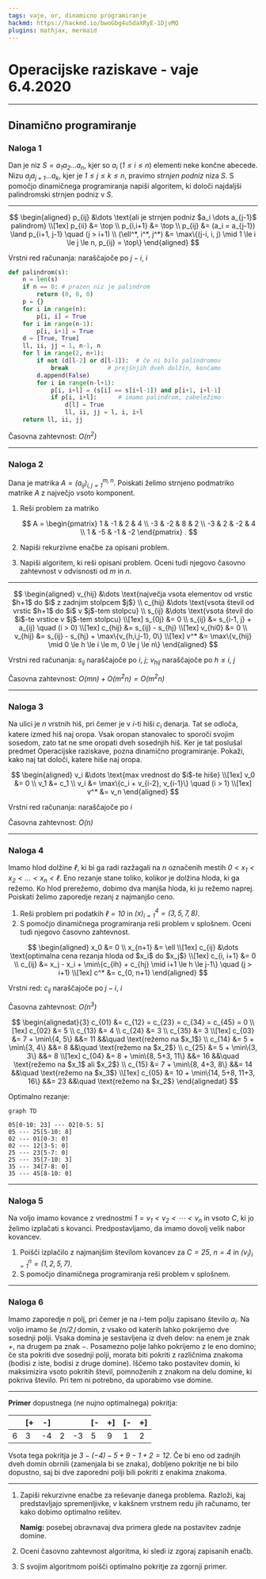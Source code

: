 ```yaml
---
tags: vaje, or, dinamicno programiranje
hackmd: https://hackmd.io/bwoGbg4uSdaXRyE-1DjvMQ
plugins: mathjax, mermaid
---
```

# Operacijske raziskave - vaje 6.4.2020

---

## Dinamično programiranje

### Naloga 1

Dan je niz <i>$S = a_1 a_2 \dots a_n$</i>, kjer so <i>$a_i$</i> (<i>$1 \le i \le n$</i>) elementi neke končne abecede. Nizu <i>$a_j a_{j+1} \dots a_k$</i>, kjer je <i>$1 \le j \le k \le n$</i>, pravimo *strnjen podniz* niza <i>$S$</i>. S pomočjo dinamičnega programiranja napiši algoritem, ki določi najdaljši palindromski strnjen podniz v <i>$S$</i>.

----

$$
\begin{aligned}
p_{ij} &\dots \text{ali je strnjen podniz $a_i \dots a_{j-1}$ palindrom} \\[1ex]
p_{ii} &= \top \\
p_{i,i+1} &= \top \\
p_{ij} &= (a_i = a_{j-1}) \land p_{i+1, j-1} \quad (j > i+1) \\
(\ell^*, i^*, j^*) &= \max\{(j-i, i, j) \mid 1 \le i \le j \le n, p_{ij} = \top\}
\end{aligned}
$$


Vrstni red računanja: naraščajoče po <i>$j-i$</i>, <i>$i$</i>

```python
def palindrom(s):
    n = len(s)
    if n == 0: # prazen niz je palindrom
        return (0, 0, 0)
    p = {}
    for i in range(n):
        p[i, i] = True
    for i in range(n-1):
        p[i, i+1] = True
    d = [True, True]
    ll, ii, jj = 1, n-1, n
    for l in range(2, n+1):
        if not (d[l-2] or d[l-1]):  # če ni bilo palindromov
            break           # prejšnjih dveh dolžin, končamo
        d.append(False)
        for i in range(n-l+1):
            p[i, i+l] = (s[i] == s[i+l-1]) and p[i+1, i+l-1]
            if p[i, i+l]:      # imamo palindrom, zabeležimo
                d[l] = True
                ll, ii, jj = l, i, i+l
    return ll, ii, jj
```

Časovna zahtevnost: <i>$O(n^2)$</i>

---

### Naloga 2

Dana je matrika <i>$A = (a_{ij})_{i,j=1}^{m,n}$</i>. Poiskati želimo strnjeno podmatriko matrike <i>$A$</i> z največjo vsoto komponent.

1. Reši problem za matriko

   $$
   A = \begin{pmatrix}
    1 & -1 &  2 &  4 \\
   -3 & -2 &  8 &  2 \\
   -3 &  2 & -2 &  4 \\
    1 & -5 & -1 & -2
   \end{pmatrix} .
   $$

2. Napiši rekurzivne enačbe za opisani problem.

3. Napiši algoritem, ki reši opisani problem. Oceni tudi njegovo časovno zahtevnost v odvisnosti od <i>$m$</i> in <i>$n$</i>.

----

$$
\begin{aligned}
v_{hij} &\dots \text{največja vsota elementov od vrstic $h+1$ do $i$ z zadnjim stolpcem $j$} \\
c_{hij} &\dots \text{vsota števil od vrstic $h+1$ do $i$ v $j$-tem stolpcu} \\
s_{ij} &\dots \text{vsota števil do $i$-te vrstice v $j$-tem stolpcu} \\[1ex]
s_{0j} &= 0 \\
s_{ij} &= s_{i-1, j} + a_{ij} \quad (i > 0) \\[1ex]
c_{hij} &= s_{ij} - s_{hj} \\[1ex]
v_{hi0} &= 0 \\
v_{hij} &= s_{ij} - s_{hj} + \max\{v_{h,i,j-1}, 0\} \\[1ex]
v^* &= \max\{v_{hij} \mid 0 \le h \le i \le m, 0 \le j \le n\}
\end{aligned}
$$

Vrstni red računanja: <i>$s_{ij}$</i> naraščajoče po <i>$i$</i>, <i>$j$</i>; <i>$v_{hij}$</i> naraščajoče po <i>$h \le i$</i>, <i>$j$</i>

Časovna zahtevnost: <i>$O(mn) + O(m^2 n) = O(m^2 n)$</i>

---

### Naloga 3

Na ulici je <i>$n$</i> vrstnih hiš, pri čemer je v <i>$i$</i>-ti hiši <i>$c_i$</i> denarja. Tat se odloča, katere izmed hiš naj oropa. Vsak oropan stanovalec to sporoči svojim sosedom, zato tat ne sme oropati dveh sosednjih hiš. Ker je tat poslušal predmet Operacijske raziskave, pozna dinamično programiranje. Pokaži, kako naj tat določi, katere hiše naj oropa.

$$
\begin{aligned}
v_i &\dots \text{max vrednost do $i$-te hiše} \\[1ex]
v_0 &= 0 \\
v_1 &= c_1 \\
v_i &= \max\{c_i + v_{i-2}, v_{i-1}\} \quad (i > 1) \\[1ex]
v^* &= v_n
\end{aligned}
$$

Vrstni red računanja: naraščajoče po <i>$i$</i>

Časovna zahtevnost: <i>$O(n)$</i>

---

### Naloga 4

Imamo hlod dolžine <i>$\ell$</i>, ki bi ga radi razžagali na <i>$n$</i> označenih mestih <i>$0 < x_1 < x_2 < \dots < x_n < \ell$</i>. Eno rezanje stane toliko, kolikor je dolžina hloda, ki ga režemo. Ko hlod prerežemo, dobimo dva manjša hloda, ki ju režemo naprej. Poiskati želimo zaporedje rezanj z najmanjšo ceno.

1. Reši problem pri podatkih <i>$\ell = 10$</i> in <i>$(x)_{i=1}^4 = (3, 5, 7, 8)$</i>.
2. S pomočjo dinamičnega programiranja reši problem v splošnem. Oceni tudi njegovo časovno zahtevnost.

$$
\begin{aligned}
x_0 &= 0 \\
x_{n+1} &= \ell \\[1ex]
c_{ij} &\dots \text{optimalna cena rezanja hloda od $x_i$ do $x_j$} \\[1ex]
c_{i, i+1} &= 0 \\
c_{ij} &= x_j - x_i + \min\{c_{ih} + c_{hj} \mid i+1 \le h \le j-1\} \quad (j > i+1) \\[1ex]
c^* &= c_{0, n+1}
\end{aligned}
$$

Vrstni red: <i>$c_{ij}$</i> naraščajoče po <i>$j-i$</i>, <i>$i$</i>

Časovna zahtevnost: <i>$O(n^3)$</i>

$$
\begin{alignedat}{3}
c_{01} &= c_{12} = c_{23} = c_{34} = c_{45} = 0 \\[1ex]
c_{02} &= 5 \\
c_{13} &= 4 \\
c_{24} &= 3 \\
c_{35} &= 3 \\[1ex]
c_{03} &= 7 + \min\{4, 5\} &&= 11 &&\quad \text{režemo na $x_1$} \\
c_{14} &= 5 + \min\{3, 4\} &&= 8 &&\quad \text{režemo na $x_2$} \\
c_{25} &= 5 + \min\{3, 3\} &&= 8 \\[1ex]
c_{04} &= 8 + \min\{8, 5+3, 11\} &&= 16 &&\quad \text{režemo na $x_1$ ali $x_2$} \\
c_{15} &= 7 + \min\{8, 4+3, 8\} &&= 14 &&\quad \text{režemo na $x_3$} \\[1ex]
c_{05} &= 10 + \min\{14, 5+8, 11+3, 16\} &&= 23 &&\quad \text{režemo na $x_2$}
\end{alignedat}
$$

Optimalno rezanje:

```mermaid
graph TD

05[0-10: 23] --- 02[0-5: 5]
05 --- 25[5-10: 8]
02 --- 01[0-3: 0]
02 --- 12[3-5: 0]
25 --- 23[5-7: 0]
25 --- 35[7-10: 3]
35 --- 34[7-8: 0]
35 --- 45[8-10: 0]
```

---

### Naloga 5

Na voljo imamo kovance z vrednostmi <i>$1 = v_1 < v_2 < \cdots < v_n$</i> in vsoto <i>$C$</i>, ki jo želimo izplačati s kovanci. Predpostavljamo, da imamo dovolj velik nabor kovancev.

1. Poišči izplačilo z najmanjšim številom kovancev
za <i>$C = 25$</i>, <i>$n = 4$</i> in <i>$(v_i)_{i=1}^n = (1, 2, 5, 7)$</i>.
2. S pomočjo dinamičnega programiranja reši problem v splošnem.

---

### Naloga 6

Imamo zaporedje <i>$n$</i> polj, pri čemer je na <i>$i$</i>-tem polju zapisano število <i>$a_i$</i>. Na voljo imamo še <i>$\lfloor n/2 \rfloor$</i> domin, z vsako od katerih lahko pokrijemo dve sosednji polji. Vsaka domina je sestavljena iz dveh delov: na enem je znak <i>$+$</i>, na drugem pa znak <i>$-$</i>. Posamezno polje lahko pokrijemo z le eno domino; če sta pokriti dve sosednji polji, morata biti pokriti z različnima znakoma (bodisi z iste, bodisi z druge domine). Iščemo tako postavitev domin, ki maksimizira vsoto pokritih števil, pomnoženih z znakom na delu domine, ki pokriva število. Pri tem ni potrebno, da uporabimo vse domine.

----

**Primer** dopustnega (ne nujno optimalnega) pokritja:

|    | [+ | -] |    |    | [- | +] | [- | +] |
| -- | -- | -- | -- | -- | -- | -- | -- | -- |
|  6 |  3 | -4 |  2 | -3 |  5 |  9 |  1 |  2 |

Vsota tega pokritja je <i>$3 - (-4) - 5 + 9 - 1 + 2 = 12$</i>. Če bi eno od zadnjih dveh domin obrnili (zamenjala bi se znaka), dobljeno pokritje ne bi bilo dopustno, saj bi dve zaporedni polji bili pokriti z enakima znakoma.

----

1. Zapiši rekurzivne enačbe za reševanje danega problema. Razloži, kaj predstavljajo spremenljivke, v kakšnem vrstnem redu jih računamo, ter kako dobimo optimalno rešitev.

   **Namig:** posebej obravnavaj dva primera glede na postavitev zadnje domine.

2. Oceni časovno zahtevnost algoritma, ki sledi iz zgoraj zapisanih enačb.

3. S svojim algoritmom poišči optimalno pokritje za zgornji primer.
